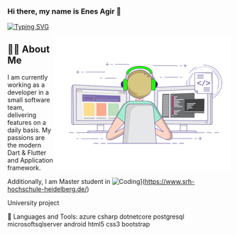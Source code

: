 ### Hi there, my name is Enes Agir 👋

[![Typing SVG](https://readme-typing-svg.herokuapp.com?color=%230A00FF&lines=Passionate+Developer;Master+Student;Flutter+%26+Dart)](https://git.io/typing-svg)

<img align="right" alt="Coding" width="400" src="https://github.com/profjordanov/profjordanov/blob/main/coding-person.gif">

## 🙋‍♂️ About Me

I am currently working as a developer in a small software team, delivering features on a daily basis. My passions are the modern Dart & Flutter and Application framework.

Additionally, I am Master student in <img alt="Coding" width="20" src="https://www.gesundheit-studieren.com/fileadmin/user_upload/Inhalte/profile/SRH-Hochschule-Gesundheit-Gera/SRHGesundheit_Logo_210723.png">](https://www.srh-hochschule-heidelberg.de/)


University project

🚀 Languages and Tools:
azure csharp dotnetcore postgresql microsoftsqlserver android html5 css3 bootstrap
